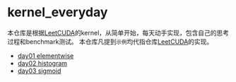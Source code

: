 # kernel_everyday
本仓库是根据[LeetCUDA](https://github.com/xlite-dev/LeetCUDA)的kernel，从简单开始，每天动手实现，包含自己的思考过程和benchmark测试。
本仓库凡提到`示例`均代指仓库[LeetCUDA](https://github.com/xlite-dev/LeetCUDA)的实现。

- [day01 elementwise](https://github.com/BigFaceBoy/kernel_everyday/tree/main/kernels/day01%20elementwise)
- [day02 histogram](https://github.com/BigFaceBoy/kernel_everyday/tree/main/kernels/day02%20histogram)
- [day03 sigmoid](https://github.com/BigFaceBoy/kernel_everyday/tree/main/kernels/day03%20sigmoid)
